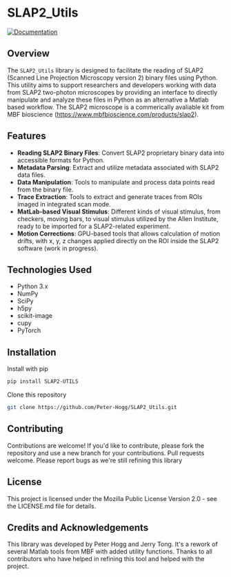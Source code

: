 # SLAP2_Utils
[![Documentation](https://github.com/Peter-Hogg/SLAP2_Utils/actions/workflows/sphinx.yml/badge.svg)](https://github.com/Peter-Hogg/SLAP2_Utils/actions/workflows/sphinx.yml)
## Overview
The `SLAP2_Utils` library is designed to facilitate the reading of SLAP2 (Scanned Line Projection Microscopy version 2) binary files using Python. This utility aims to support researchers and developers working with data from SLAP2 two-photon microscopes by providing an interface to directly manipulate and analyze these files in Python as an alternative a Matlab based workflow. The SLAP2 microscope is a commerically avaliable kit from MBF bioscience (https://www.mbfbioscience.com/products/slap2).

## Features
- **Reading SLAP2 Binary Files**: Convert SLAP2 proprietary binary data into accessible formats for Python.
- **Metadata Parsing**: Extract and utilize metadata associated with SLAP2 data files.
- **Data Manipulation**: Tools to manipulate and process data points read from the binary file.
- **Trace Extraction**: Tools to extract and generate traces from ROIs imaged in integrated scan mode.
- **MatLab-based Visual Stimulus**: Different kinds of visual stimulus, from checkers, moving bars, to visual stimulus utilized by the Allen Institute, ready to be imported for a SLAP2-related experiment.
- **Motion Corrections**: GPU-based tools that allows calculation of motion drifts, with x, y, z changes applied directly on the ROI inside the SLAP2 software (work in progress).
  
## Technologies Used
- Python 3.x
- NumPy
- SciPy
- h5py
- scikit-image
- cupy
- PyTorch

## Installation
Install with pip
```bash
pip install SLAP2-UTILS
```


Clone this repository

```bash
git clone https://github.com/Peter-Hogg/SLAP2_Utils.git
```
## Contributing

Contributions are welcome! If you'd like to contribute, please fork the repository and use a new branch for your contributions. Pull requests welcome. Please report bugs as we're still refining this library

## License

This project is licensed under the Mozilla Public License Version 2.0 - see the LICENSE.md file for details.

## Credits and Acknowledgements
This library was developed by Peter Hogg and Jerry Tong. It's a rework of several Matlab tools from MBF with added utility functions. Thanks to all contributors who have helped in refining this tool and helped with the project.

